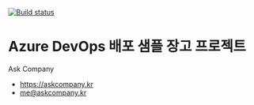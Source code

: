 [![Build status](https://dev.azure.com/phh129/demo-azure-devops/_apis/build/status/demo-azure-devops-CI)](https://dev.azure.com/phh129/demo-azure-devops/_build/latest?definitionId=1)
# Azure DevOps 배포 샘플 장고 프로젝트

Ask Company

+ https://askcompany.kr
+ me@askcompany.kr

